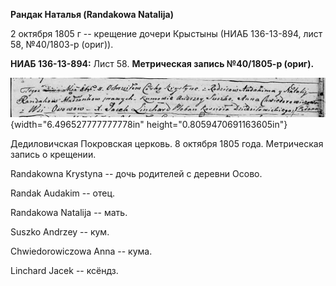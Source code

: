 **Рандак Наталья (Randakowa Natalija)**

2 октября 1805 г -- крещение дочери Крыстыны (НИАБ 136-13-894, лист 58,
№40/1803-р (ориг)).

**НИАБ 136-13-894:** Лист 58. **Метрическая запись №40/1805-р (ориг).**

![](./media/c610b5bf64192baf2605886af85f1391b99869de.png){width="6.496527777777778in"
height="0.8059470691163605in"}

Дедиловичская Покровская церковь. 8 октября 1805 года. Метрическая
запись о крещении.

Randakowna Krystyna -- дочь родителей с деревни Осовo.

Randak Audakim -- отец.

Randakowa Natalija -- мать.

Suszko Andrzey -- кум.

Chwiedorowiczowa Anna -- кума.

Linchard Jacek -- ксёндз.
